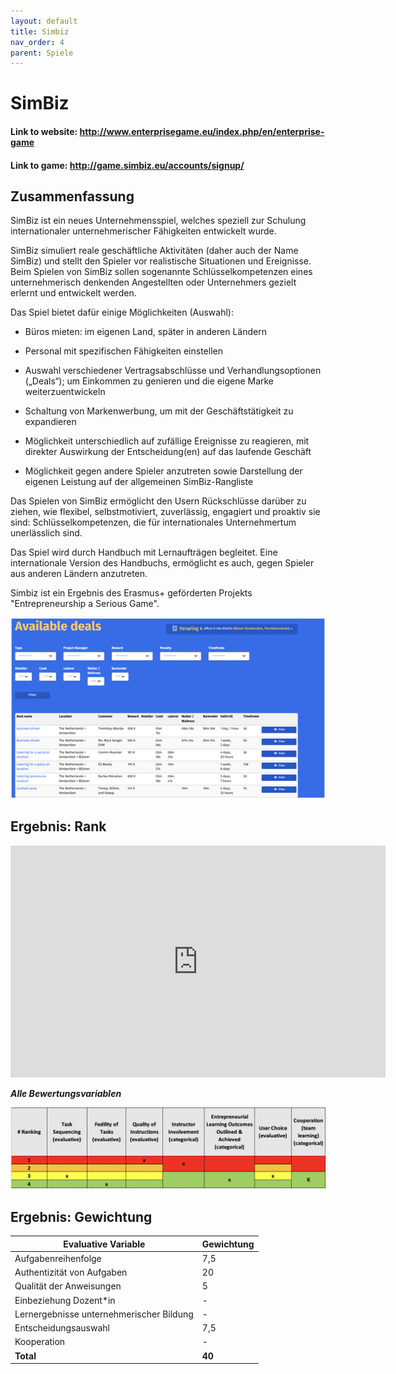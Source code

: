 ```yaml
---
layout: default
title: Simbiz
nav_order: 4
parent: Spiele
---
```


# SimBiz

#### Link to website: http://www.enterprisegame.eu/index.php/en/enterprise-game

#### Link to game: http://game.simbiz.eu/accounts/signup/

## Zusammenfassung

SimBiz ist ein neues Unternehmensspiel, welches speziell zur Schulung internationaler unternehmerischer Fähigkeiten entwickelt wurde.

SimBiz simuliert reale geschäftliche Aktivitäten (daher auch der Name SimBiz) und stellt den Spieler vor realistische Situationen und Ereignisse. Beim Spielen von SimBiz sollen sogenannte Schlüsselkompetenzen eines unternehmerisch denkenden Angestellten oder Unternehmers gezielt erlernt und entwickelt werden.

Das Spiel bietet dafür einige Möglichkeiten (Auswahl):

- Büros mieten: im eigenen Land, später in anderen Ländern

- Personal mit spezifischen Fähigkeiten einstellen

- Auswahl verschiedener Vertragsabschlüsse und Verhandlungsoptionen („Deals“); um Einkommen zu genieren und die eigene Marke weiterzuentwickeln

- Schaltung von Markenwerbung, um mit der Geschäftstätigkeit zu expandieren

- Möglichkeit unterschiedlich auf zufällige Ereignisse zu reagieren, mit direkter Auswirkung der Entscheidung(en) auf das laufende Geschäft 

-  Möglichkeit gegen andere Spieler anzutreten sowie Darstellung der eigenen Leistung auf der allgemeinen SimBiz-Rangliste


Das Spielen von SimBiz ermöglicht den Usern Rückschlüsse darüber zu ziehen, wie  flexibel, selbstmotiviert, zuverlässig, engagiert und proaktiv sie sind: Schlüsselkompetenzen, die für internationales Unternehmertum unerlässlich sind.

Das Spiel wird durch Handbuch mit Lernaufträgen begleitet. Eine internationale Version des Handbuchs, ermöglicht es auch, gegen Spieler aus anderen Ländern anzutreten.

Simbiz ist ein Ergebnis des Erasmus+ geförderten Projekts "Entrepreneurship a Serious Game".

![Image of Simbiz](../assets/Simbiz.jpg)

## Ergebnis: Rank

<iframe width="600" height="371" seamless frameborder="0" scrolling="no" src="https://docs.google.com/spreadsheets/d/e/2PACX-1vRQeSSNa-R2e3TA_gbRtNTG3-69Q0TsvFACQQct_vCGbwvci6NYCB5iWdA0Nlzw5RUHCZdxqINldR5G/pubchart?oid=1028227620&amp;format=interactive"></iframe>

**_Alle Bewertungsvariablen_**

![Image of bizebee](../assets/simbizscore.png)

## Ergebnis: Gewichtung

| **Evaluative Variable**               | **Gewichtung** |
| ------------------------------------- | ---------- |
| Aufgabenreihenfolge                   | 7,5        |
| Authentizität von Aufgaben            | 20         |
| Qualität der Anweisungen              | 5          |
| Einbeziehung Dozent*in                | \-         |
| Lernergebnisse unternehmerischer Bildung | \-         |
| Entscheidungsauswahl                  | 7,5        |
| Kooperation                           | \-         |
| **Total**                             | **40**     |
